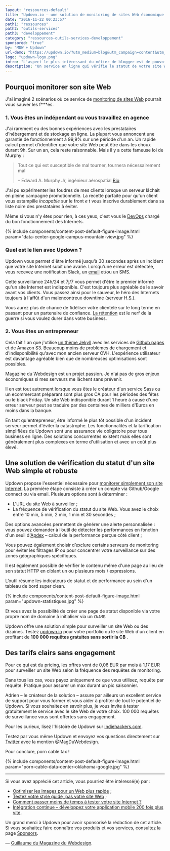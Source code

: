 ```yaml
---
layout: "ressources-default"
title: "Updown.io – une solution de monitoring de sites Web économique et facile"
date: "2016-11-22 00:23:57"
path1: "ressources"
path2: "outils-services"
path3: "developpement"
category: "ressources-outils-services-developpement"
sponsored: "true"
by: "MDW + Updown"
url-demo: "https://updown.io/?utm_medium=blog&utm_campaign=content&utm_source=magazineduwebdesign"
logo: "updown-logo.png"
intro: "L'aspect le plus intéressant du métier de blogger est de pouvoir partager et échanger avec des personnes plus intelligentes que soi. J'ai eu la chance de faire la rencontre de Adrien, créateur de l'outil [updown.io](https://updown.io/?utm_medium=blog&utm_campaign=content&utm_source=magazineduwebdesign). Un service en ligne qui vérifie le statut de votre site Web en envoyant périodiquement une requête HTTP HEAD à l'URL de votre choix. Il vous avertit alors par e-mail, Slack ou SMS lorsque votre [site Web](http://www.magazineduwebdesign.com/inspirations/ui-design/sites-web/) ne répond pas correctement."
description: "Un service en ligne qui vérifie le statut de votre site Web en envoyant périodiquement une requête HTTP HEAD à l'URL de votre choix. Il vous avertit alors par e-mail, Slack ou SMS lorsque votre site Web ne répond pas correctement."
---
```


## Pourquoi monitorer son site Web

J'ai imaginé 2 scénarios où ce service de [monitoring de sites Web](https://updown.io/?utm_medium=blog&utm_campaign=content&utm_source=magazineduwebdesign) pourrait vous sauver les f***es.

### 1. Vous êtes un indépendant ou vous travaillez en agence

J'ai rarement eu des bonnes expériences avec les prestataires d'hébergement et de stockage en ligne. La plupart vous annoncent une garantie de fonctionnement à 99,9% sur une période d'un an. Un rapide calcul permet d'identifier que votre site Web peut être dans les choux durant 9h. Sur un an, cela reste raisonnable. Mais il y a cette fameuse loi de Murphy :

> Tout ce qui est susceptible de mal tourner, tournera nécessairement mal
>
> – Edward A. Murphy Jr, ingénieur aérospatial [Bio](https://fr.wikipedia.org/wiki/Loi_de_Murphy)

J'ai pu expérimenter les foudres de mes clients lorsque un serveur lâchait en pleine campagne promotionnelle. La recette parfaite pour qu'un client vous estampille _incapable_ sur le front _e_ t vous inscrive durablement dans sa liste noire des prestataires à éviter.

Même si vous n'y êtes pour rien, à ces yeux, c'est vous le [DevOps](http://www.magazineduwebdesign.com/conseils/guides/integration-continue-application-mobile/) chargé du bon fonctionnement des Internets.

{% include components/content-post-default-figure-image.html param="data-center-google-campus-mountain-view.jpg" %}

### Quel est le lien avec Updown ?

Updown vous permet d'être informé jusqu'à 30 secondes après un incident que votre site Internet subit une avarie. Lorsqu'une erreur est détectée, vous recevez une notification Slack, un [email](http://www.magazineduwebdesign.com/conseils/guides/design-newsletter-7-hacks-pour-des-emails-qui-convertissent/) et/ou un SMS.

Cette surveillance 24h/24 et 7j/7 vous permet d'être le premier informé qu'un site Internet est indisponible. C'est toujours plus agréable de le savoir avant vos clients. Vous passez ainsi pour le sauveur, le héro des Internets toujours à l'affût d'un malencontreux downtime (serveur H.S.).

Vous aurez plus de chance de fidéliser votre clientèle sur le long terme en passant pour un partenaire de confiance. [La rétention](https://thoughtbot.com/playbook/measuring/aarrr?ref=magazineduwebdesign.com) est le nerf de la guerre si vous voulez durer dans votre business.

### 2. Vous êtes un entrepreneur

Cela fait 1 an que j'utilise [un thème Jekyll](http://www.magazineduwebdesign.com/ressources/themes-jekyll/) avec les services de [Github pages](https://pages.github.com/) et de Amazon S3. Beaucoup moins de problèmes de chargement et d'indisponibilité qu'avec mon ancien serveur OVH. L'expérience utilisateur est davantage agréable bien que de nombreuses optimisations sont possibles.

Magazine du Webdesign est un projet passion. Je n'ai pas de gros enjeux économiques si mes serveurs me lâchent sans prévenir.

Il en est tout autrement lorsque vous êtes le créateur d'un service Sass ou un ecommercant préparant sont plus gros CA pour les périodes des fêtes ou le black Friday. Un site Web indisponible durant 1 heure à cause d'une erreur serveur peut se traduire par des centaines de milliers d'Euros en moins dans la banque.

En tant qu'entrepreneur, être informé le plus tôt possible d'un incident serveur permet d'éviter la catastrophe. Les fonctionnalités et la tarification simplifiées de Updown sont une assurance vie obligatoire pour tous business en ligne. Des solutions concurrentes existent mais elles sont généralement plus complexes en terme d'utilisation et avec un coût plus élevé.

## Une solution de vérification du statut d'un site Web simple et robuste

Updown propose l'essentiel nécessaire pour [monitorer simplement son site Internet](https://updown.io/?utm_medium=blog&utm_campaign=content&utm_source=magazineduwebdesign). La première étape consiste à créer un compte via Github/Google connect ou via email. Plusieurs options sont à déterminer :

- L'URL du site Web à surveiller ;
- La fréquence de vérification du statut du site Web. Vous avez le choix entre 10 min, 5 min, 2 min, 1 min et 30 secondes ;

Des options avancées permettent de générer une alerte personnalisée : vous pouvez demander à l’outil de détecter les performances en fonction d'un seuil d'[Apdex](https://updown.uservoice.com/knowledgebase/articles/915588/?utm_medium=blog&utm_campaign=content&utm_source=magazineduwebdesign) – calcul de la performance perçue côté client ;

Vous pouvez également choisir d’exclure certains serveurs de monitoring pour éviter les filtrages IP ou pour concentrer votre surveillance sur des zones géographiques spécifiques.

Il est également possible de vérifier le contenu même d'une page au lieu de son statut HTTP en ciblant un ou plusieurs mots / expressions.

L’outil résume les indicateurs de statut et de performance au sein d'un tableau de bord super clean.

{% include components/content-post-default-figure-image.html param="updown-statistiques.jpg" %}

Et vous avez la possibilité de créer une page de statut disponible via votre propre nom de domaine à initialiser via un `CNAME`.

Updown offre une solution simple pour surveiller un site Web ou des dizaines. Testez [updown.io](https://updown.io/?utm_medium=blog&utm_campaign=content&utm_source=magazineduwebdesign) pour votre portfolio ou le site Web d'un client en profitant de **100 000 requêtes gratuites sans sortir la CB** .

## Des tarifs clairs sans engagement

Pour ce qui est du pricing, les offres vont de 0,06 EUR par mois à 1,17 EUR pour surveiller un site Web selon la fréquence des requêtes de monitoring.

Dans tous les cas, vous payez uniquement ce que vous utilisez, requête par requête. Pratique pour assurer un max durant un pic saisonnier.

Adrien – le créateur de la solution – assure par ailleurs un excellent service de support pour vous former et vous aider à profiter de tout le potentiel de Updown. Si vous souhaitez en savoir plus, je vous invite à tester gratuitement le service avec le site Web de votre choix. 100 000 requêtes de surveillance vous sont offertes sans engagement.

Pour les curieux, lisez l'histoire de Updown sur [indiehackers.com](https://www.indiehackers.com/businesses/updown-io/?ref=magazineduwebdesign.com).

Testez par vous même Updown et envoyez vos questions directement sur [Twitter](https://twitter.com/MagDuWebdesign) avec la mention @MagDuWebdesign.

Pour conclure, porn cable tax !

{% include components/content-post-default-figure-image.html param="porn-cable-data-center-oklahoma-google.jpg" %}

---

Si vous avez apprécié cet article, vous pourriez être intéressé(e) par :

-  [Optimiser les images pour un Web plus rapide](http://www.magazineduwebdesign.com/collection/optimiser-les-images-pour-un-web-plus-rapide/) ;
-  [Testez votre style guide, pas votre site Web](http://www.magazineduwebdesign.com/conseils/guides/testez-votre-style-guide-pas-votre-site-web/) ;
-  [Comment passer moins de temps à tester votre site Internet ?](http://www.magazineduwebdesign.com/conseils/guides/comment-passer-moins-de-temps-a-tester-votre-site-internet/)
-  [Intégration continue – développez votre application mobile 200 fois plus vite](http://www.magazineduwebdesign.com/conseils/guides/integration-continue-application-mobile/).

Un grand merci à Updown pour avoir sponsorisé la rédaction de cet article. Si vous souhaitez faire connaître vos produits et vos services, consultez la page [Sponsors](http://www.magazineduwebdesign.com/sponsors/).

— [Guillaume du Magazine du Webdesign](https://www.linkedin.com/in/gpalayer).
